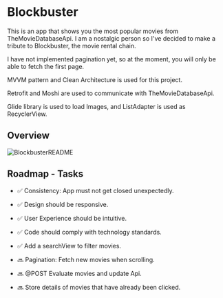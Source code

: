 
# Blockbuster

This is an app that shows you the most popular movies from TheMovieDatabaseApi.
I am a nostalgic person so I've decided to make a tribute to Blockbuster, the movie rental chain.

I have not implemented pagination yet, so at the moment, you will only be able to fetch the first page.

MVVM pattern and Clean Architecture is used for this project.

Retrofit and Moshi are used to communicate with TheMovieDatabaseApi.

Glide library is used to load Images, and ListAdapter is used as RecyclerView.

## Overview
![BlockbusterREADME](https://user-images.githubusercontent.com/97983772/171907954-e27785a7-5f6d-4075-8667-08e326f938f6.png)



## Roadmap - Tasks

- :white_check_mark: Consistency: App must not get closed unexpectedly.

- :white_check_mark: Design should be responsive.

- :white_check_mark: User Experience should be intuitive.

- :white_check_mark: Code should comply with technology standards.

- :white_check_mark: Add a searchView to filter movies.

- :soon: Pagination: Fetch new movies when scrolling.

- :soon: @POST Evaluate movies and update Api.

- :soon: Store details of movies that have already been clicked.

